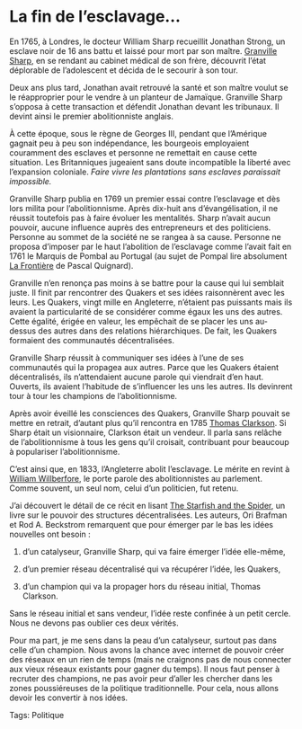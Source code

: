# La fin de l’esclavage…

En 1765, à Londres, le docteur William Sharp recueillit Jonathan Strong, un esclave noir de 16 ans battu et laissé pour mort par son maître. [Granville Sharp](http://www.brycchancarey.com/abolition/sharp.htm), en se rendant au cabinet médical de son frère, découvrit l’état déplorable de l’adolescent et décida de le secourir à son tour.

Deux ans plus tard, Jonathan avait retrouvé la santé et son maître voulut se le réapproprier pour le vendre à un planteur de Jamaïque. Granville Sharp s’opposa à cette transaction et défendit Jonathan devant les tribunaux. Il devint ainsi le premier abolitionniste anglais.

À cette époque, sous le règne de Georges III, pendant que l’Amérique gagnait peu à peu son indépendance, les bourgeois employaient couramment des esclaves et personne ne remettait en cause cette situation. Les Britanniques jugeaient sans doute incompatible la liberté avec l’expansion coloniale. *Faire vivre les plantations sans esclaves paraissait impossible.*

Granville Sharp publia en 1769 un premier essai contre l’esclavage et dès lors milita pour l’abolitionnisme. Après dix-huit ans d’évangélisation, il ne réussit toutefois pas à faire évoluer les mentalités. Sharp n’avait aucun pouvoir, aucune influence auprès des entrepreneurs et des politiciens. Personne au sommet de la société ne se rangea à sa cause. Personne ne proposa d’imposer par le haut l’abolition de l’esclavage comme l’avait fait en 1761 le Marquis de Pombal au Portugal (au sujet de Pompal lire absolument [La Frontière](http://www.amazon.fr/fronti%C3%A8re-Pascal-Quignard/dp/2070388042) de Pascal Quignard).

Granville n’en renonça pas moins à se battre pour la cause qui lui semblait juste. Il finit par rencontrer des Quakers et ses idées raisonnèrent avec les leurs. Les Quakers, vingt mille en Angleterre, n’étaient pas puissants mais ils avaient la particularité de se considérer comme égaux les uns des autres. Cette égalité, érigée en valeur, les empêchait de se placer les uns au-dessus des autres dans des relations hiérarchiques. De fait, les Quakers formaient des communautés décentralisées.

Granville Sharp réussit à communiquer ses idées à l’une de ses communautés qui la propagea aux autres. Parce que les Quakers étaient décentralisés, ils n’attendaient aucune parole qui viendrait d’en haut. Ouverts, ils avaient l’habitude de s’influencer les uns les autres. Ils devinrent tour à tour les champions de l’abolitionnisme.

Après avoir éveillé les consciences des Quakers, Granville Sharp pouvait se mettre en retrait, d’autant plus qu’il rencontra en 1785 [Thomas Clarkson](http://www.brycchancarey.com/abolition/clarkson.htm). Si Sharp était un visionnaire, Clarkson était un vendeur. Il parla sans relâche de l’abolitionnisme à tous les gens qu’il croisait, contribuant pour beaucoup à populariser l’abolitionnisme.

C’est ainsi que, en 1833, l’Angleterre abolit l’esclavage. Le mérite en revint à [William Willberfore](http://www.brycchancarey.com/abolition/wilberforce.htm), le porte parole des abolitionnistes au parlement. Comme souvent, un seul nom, celui d’un politicien, fut retenu.

J’ai découvert le détail de ce récit en lisant [The Starfish and the Spider](http://www.amazon.fr/Starfish-Spider-Unstoppable-Leaderless-Organizations/dp/1591841437/ref=pd_bbs_sr_1), un livre sur le pouvoir des structures décentralisées. Les auteurs, Ori Brafman et Rod A. Beckstrom remarquent que pour émerger par le bas les idées nouvelles ont besoin :

1. d’un catalyseur, Granville Sharp, qui va faire émerger l’idée elle-même,

2. d’un premier réseau décentralisé qui va récupérer l’idée, les Quakers,

3. d’un champion qui va la propager hors du réseau initial, Thomas Clarkson.

Sans le réseau initial et sans vendeur, l’idée reste confinée à un petit cercle. Nous ne devons pas oublier ces deux vérités.

Pour ma part, je me sens dans la peau d’un catalyseur, surtout pas dans celle d’un champion. Nous avons la chance avec internet de pouvoir créer des réseaux en un rien de temps (mais ne craignons pas de nous connecter aux vieux réseaux existants pour gagner du temps). Il nous faut penser à recruter des champions, ne pas avoir peur d’aller les chercher dans les zones poussiéreuses de la politique traditionnelle. Pour cela, nous allons devoir les convertir à nos idées.

Tags: Politique